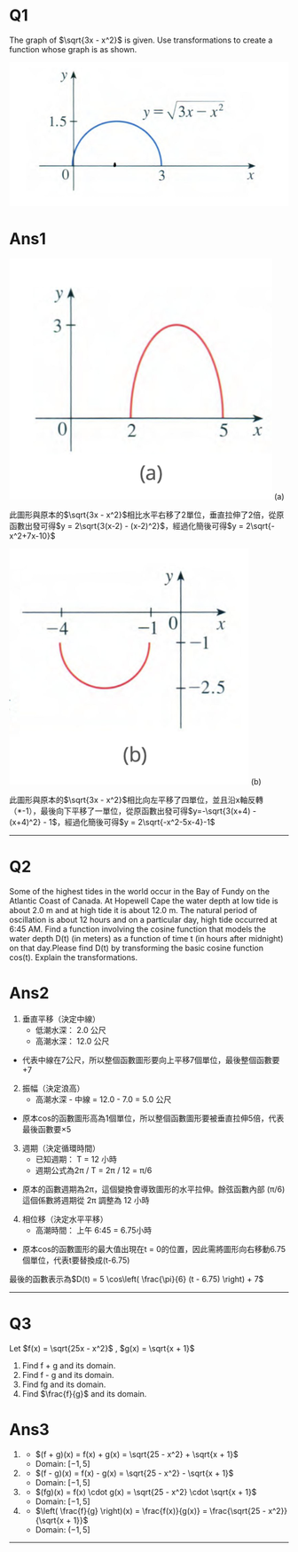 # Q1

 The graph of $\sqrt{3x - x^2}$ is given. Use transformations to create a function whose graph is as shown.

![](images/q1.png)



# Ans1
![](images/q1a.png)
(a)

此圖形與原本的$\sqrt{3x - x^2}$相比水平右移了2單位，垂直拉伸了2倍，從原函數出發可得$y = 2\sqrt{3(x-2) - (x-2)^2}$，經過化簡後可得$y = 2\sqrt{-x^2+7x-10}$

![](images/q1b.png)
(b)

此圖形與原本的$\sqrt{3x - x^2}$相比向左平移了四單位，並且沿x軸反轉（*-1），最後向下平移了一單位，從原函數出發可得$y=-\sqrt{3(x+4) - (x+4)^2} - 1$，經過化簡後可得$y = 2\sqrt{-x^2-5x-4}-1$

---

# Q2

 Some of the highest tides in the world occur in the Bay of Fundy on the Atlantic Coast of Canada. At Hopewell Cape the water depth at low tide is about 2.0 m and at high tide it is about 12.0 m. The natural period of oscillation is about 12 hours and on a particular day, high tide occurred at 6:45 AM. Find a function involving the cosine function that models the water depth D(t) (in meters) as a function of time t (in hours after midnight) on that day.Please find D(t) by transforming the basic cosine function cos(t). Explain the transformations.


# Ans2

1. 垂直平移（決定中線）
   * 低潮水深： 2.0 公尺
    * 高潮水深： 12.0 公尺
* 代表中線在7公尺，所以整個函數圖形要向上平移7個單位，最後整個函數要$+ 7$

2. 振幅（決定浪高）
   * 高潮水深 - 中線 = 12.0 - 7.0 = 5.0 公尺
* 原本cos的函數圖形高為1個單位，所以整個函數圖形要被垂直拉伸5倍，代表最後函數要$\times 5$
3. 週期（決定循環時間）
    * 已知週期： T = 12 小時
    * 週期公式為2π / T = 2π / 12 = π/6
* 原本的函數週期為2π，這個變換會導致圖形的水平拉伸。餘弦函數內部 (π/6) 這個係數將週期從 2π 調整為 12 小時
4. 相位移（決定水平平移）
   * 高潮時間： 上午 6:45 = 6.75小時
* 原本cos的函數圖形的最大值出現在t = 0的位置，因此需將圖形向右移動6.75個單位，代表t要替換成(t-6.75)

最後的函數表示為$D(t) = 5 \cos\left( \frac{\pi}{6} (t - 6.75) \right) + 7$

---

# Q3

Let $f(x) = \sqrt{25x - x^2}$ , $g(x) = \sqrt{x + 1}$

1. Find f + g and its domain.
2. Find f - g and its domain. 
3. Find fg and its domain. 
4. Find $\frac{f}{g}$ and its domain.

# Ans3 
1. 
   * $(f + g)(x) = f(x) + g(x) = \sqrt{25 - x^2} + \sqrt{x + 1}$
   * $\text{Domain: } [-1,\, 5]$

2. 
    * $(f - g)(x) = f(x) - g(x) = \sqrt{25 - x^2} - \sqrt{x + 1}$
    *  $\text{Domain: } [-1,\, 5]$
3. 
   * $(fg)(x) = f(x) \cdot g(x) = \sqrt{25 - x^2} \cdot \sqrt{x + 1}$
   * $\text{Domain: } [-1,\, 5]$
4. 
   * $\left( \frac{f}{g} \right)(x) = \frac{f(x)}{g(x)} = \frac{\sqrt{25 - x^2}}{\sqrt{x + 1}}$
   * $\text{Domain: } (-1,\, 5]$

---

  